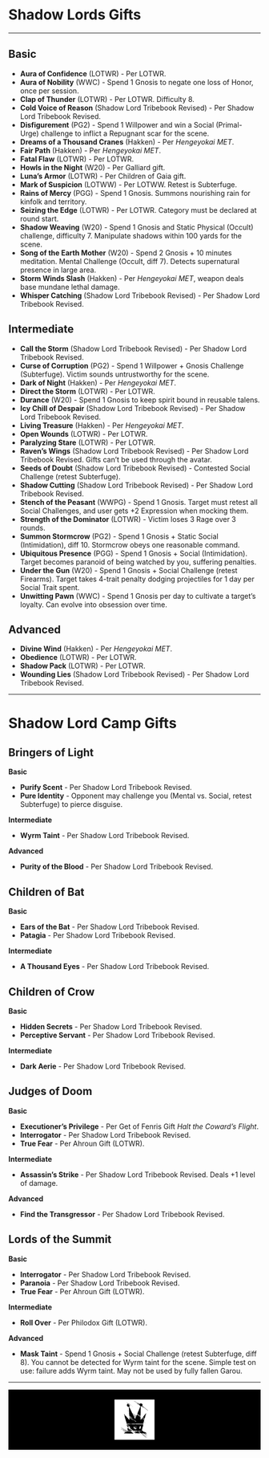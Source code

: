 # Shadow Lords Gifts

-----
## Basic
- **Aura of Confidence** (LOTWR) - Per LOTWR.
- **Aura of Nobility** (WWC) - Spend 1 Gnosis to negate one loss of Honor, once per session.
- **Clap of Thunder** (LOTWR) - Per LOTWR. Difficulty 8.
- **Cold Voice of Reason** (Shadow Lord Tribebook Revised) - Per Shadow Lord Tribebook Revised.
- **Disfigurement** (PG2) - Spend 1 Willpower and win a Social (Primal-Urge) challenge to inflict a Repugnant scar for the scene.
- **Dreams of a Thousand Cranes** (Hakken) - Per *Hengeyokai MET*.
- **Fair Path** (Hakken) - Per *Hengeyokai MET*.
- **Fatal Flaw** (LOTWR) - Per LOTWR.
- **Howls in the Night** (W20) - Per Galliard gift.
- **Luna’s Armor** (LOTWR) - Per Children of Gaia gift.
- **Mark of Suspicion** (LOTWW) - Per LOTWW. Retest is Subterfuge.
- **Rains of Mercy** (PGG) - Spend 1 Gnosis. Summons nourishing rain for kinfolk and territory.
- **Seizing the Edge** (LOTWR) - Per LOTWR. Category must be declared at round start.
- **Shadow Weaving** (W20) - Spend 1 Gnosis and Static Physical (Occult) challenge, difficulty 7. Manipulate shadows within 100 yards for the scene.
- **Song of the Earth Mother** (W20) - Spend 2 Gnosis + 10 minutes meditation. Mental Challenge (Occult, diff 7). Detects supernatural presence in large area.
- **Storm Winds Slash** (Hakken) - Per *Hengeyokai MET*, weapon deals base mundane lethal damage.
- **Whisper Catching** (Shadow Lord Tribebook Revised) - Per Shadow Lord Tribebook Revised.

## Intermediate
- **Call the Storm** (Shadow Lord Tribebook Revised) - Per Shadow Lord Tribebook Revised.
- **Curse of Corruption** (PG2) - Spend 1 Willpower + Gnosis Challenge (Subterfuge). Victim sounds untrustworthy for the scene.
- **Dark of Night** (Hakken) - Per *Hengeyokai MET*.
- **Direct the Storm** (LOTWR) - Per LOTWR.
- **Durance** (W20) - Spend 1 Gnosis to keep spirit bound in reusable talens.
- **Icy Chill of Despair** (Shadow Lord Tribebook Revised) - Per Shadow Lord Tribebook Revised.
- **Living Treasure** (Hakken) - Per *Hengeyokai MET*.
- **Open Wounds** (LOTWR) - Per LOTWR.
- **Paralyzing Stare** (LOTWR) - Per LOTWR.
- **Raven’s Wings** (Shadow Lord Tribebook Revised) - Per Shadow Lord Tribebook Revised. Gifts can’t be used through the avatar.
- **Seeds of Doubt** (Shadow Lord Tribebook Revised) - Contested Social Challenge (retest Subterfuge).
- **Shadow Cutting** (Shadow Lord Tribebook Revised) - Per Shadow Lord Tribebook Revised.
- **Stench of the Peasant** (WWPG) - Spend 1 Gnosis. Target must retest all Social Challenges, and user gets +2 Expression when mocking them.
- **Strength of the Dominator** (LOTWR) - Victim loses 3 Rage over 3 rounds.
- **Summon Stormcrow** (PG2) - Spend 1 Gnosis + Static Social (Intimidation), diff 10. Stormcrow obeys one reasonable command.
- **Ubiquitous Presence** (PGG) - Spend 1 Gnosis + Social (Intimidation). Target becomes paranoid of being watched by you, suffering penalties.
- **Under the Gun** (W20) - Spend 1 Gnosis + Social Challenge (retest Firearms). Target takes 4-trait penalty dodging projectiles for 1 day per Social Trait spent.
- **Unwitting Pawn** (WWC) - Spend 1 Gnosis per day to cultivate a target’s loyalty. Can evolve into obsession over time.

## Advanced
- **Divine Wind** (Hakken) - Per *Hengeyokai MET*.
- **Obedience** (LOTWR) - Per LOTWR.
- **Shadow Pack** (LOTWR) - Per LOTWR.
- **Wounding Lies** (Shadow Lord Tribebook Revised) - Per Shadow Lord Tribebook Revised.

---

# Shadow Lord Camp Gifts

## Bringers of Light

**Basic**
- **Purify Scent** - Per Shadow Lord Tribebook Revised.
- **Pure Identity** - Opponent may challenge you (Mental vs. Social, retest Subterfuge) to pierce disguise.

**Intermediate**
- **Wyrm Taint** - Per Shadow Lord Tribebook Revised.

**Advanced**
- **Purity of the Blood** - Per Shadow Lord Tribebook Revised.

## Children of Bat

**Basic**
- **Ears of the Bat** - Per Shadow Lord Tribebook Revised.
- **Patagia** - Per Shadow Lord Tribebook Revised.

**Intermediate**
- **A Thousand Eyes** - Per Shadow Lord Tribebook Revised.

## Children of Crow

**Basic**
- **Hidden Secrets** - Per Shadow Lord Tribebook Revised.
- **Perceptive Servant** - Per Shadow Lord Tribebook Revised.

**Intermediate**
- **Dark Aerie** - Per Shadow Lord Tribebook Revised.

## Judges of Doom

**Basic**
- **Executioner’s Privilege** - Per Get of Fenris Gift *Halt the Coward’s Flight*.
- **Interrogator** - Per Shadow Lord Tribebook Revised.
- **True Fear** - Per Ahroun Gift (LOTWR).

**Intermediate**
- **Assassin’s Strike** - Per Shadow Lord Tribebook Revised. Deals +1 level of damage.

**Advanced**
- **Find the Transgressor** - Per Shadow Lord Tribebook Revised.

## Lords of the Summit

**Basic**
- **Interrogator** - Per Shadow Lord Tribebook Revised.
- **Paranoia** - Per Shadow Lord Tribebook Revised.
- **True Fear** - Per Ahroun Gift (LOTWR).

**Intermediate**
- **Roll Over** - Per Philodox Gift (LOTWR).

**Advanced**
- **Mask Taint** - Spend 1 Gnosis + Social Challenge (retest Subterfuge, diff 8). You cannot be detected for Wyrm taint for the scene. Simple test on use: failure adds Wyrm taint. May not be used by fully fallen Garou.
-----
<p align="center" style="background-color: #000; padding: 20px;">
  <img src="https://raw.githubusercontent.com/mckn-larp/.github/main/profile/05-queen-glow.png" alt="Knoxville Crown Footer" width="80" style="margin: 0 20px; vertical-align: middle;" />
</p>

